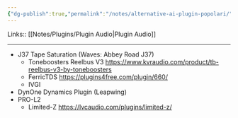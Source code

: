 ```yaml
---
{"dg-publish":true,"permalink":"/notes/alternative-ai-plugin-popolari/","tags":["type/note/input"]}
---
```


Links:: [[Notes/Plugins/Plugin Audio\|Plugin Audio]]

---
- J37 Tape Saturation (Waves: Abbey Road J37)
	- Toneboosters Reelbus V3 https://www.kvraudio.com/product/tb-reelbus-v3-by-toneboosters
	- FerricTDS https://plugins4free.com/plugin/660/	
	- IVGI
- DynOne Dynamics Plugin (Leapwing)
- PRO-L2
	- Limited-Z https://lvcaudio.com/plugins/limited-z/